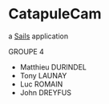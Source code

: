 # CatapuleCam

a [Sails](http://sailsjs.org) application

GROUPE 4
- Matthieu DURINDEL
- Tony LAUNAY
- Luc ROMAIN
- John DREYFUS
